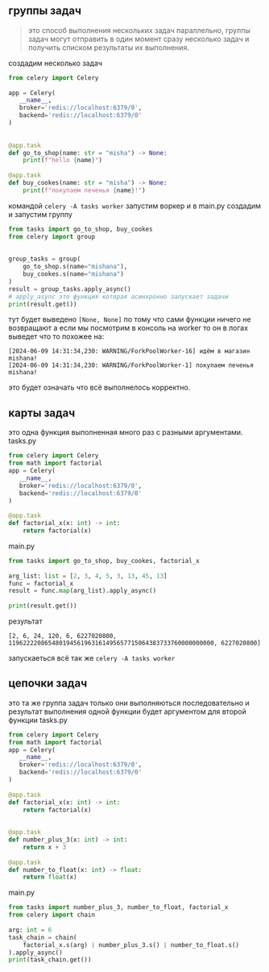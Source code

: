 ## группы задач
> это способ выполнения нескольких задач параллельно, группы задач могут отправить в один момент сразу несколько задач и получить списком результаты их выполнения.

создадим несколько задач
```python
from celery import Celery  
  
app = Celery(  
   __name__,  
   broker='redis://localhost:6379/0',  
   backend='redis://localhost:6379/0'  
)  
  
  
@app.task  
def go_to_shop(name: str = "misha") -> None:  
    print(f"hello {name}")  
  
@app.task  
def buy_cookes(name: str = "misha") -> None:  
    print(f"покупаем печенья {name}!")
```

командой `celery -A tasks worker` запустим воркер и в main.py создадим и запустим группу
```python
from tasks import go_to_shop, buy_cookes  
from celery import group  
  
  
group_tasks = group(  
    go_to_shop.s(name="mishana"),  
    buy_cookes.s(name="mishana")  
)  
result = group_tasks.apply_async()  
# apply_async это функция которая асинхронно запускает задачи
print(result.get())
```
тут будет выведено `[None, None]` по тому что сами функции ничего не возвращают а если мы посмотрим в консоль на worker то он в логах выведет что то похожее на:
```
[2024-06-09 14:31:34,230: WARNING/ForkPoolWorker-16] идём в магазин mishana!
[2024-06-09 14:31:34,230: WARNING/ForkPoolWorker-1] покупаем печенья mishana!
```
это будет означать что всё выполнелось корректно.


## карты задач 
это одна функция выполненная много раз с разными аргументами.
tasks.py
```python
from celery import Celery  
from math import factorial  
app = Celery(  
   __name__,  
   broker='redis://localhost:6379/0',  
   backend='redis://localhost:6379/0'  
)  
  
@app.task  
def factorial_x(x: int) -> int:  
    return factorial(x)
```
main.py
```python
from tasks import go_to_shop, buy_cookes, factorial_x  
  
arg_list: list = [2, 3, 4, 5, 3, 13, 45, 13]  
func = factorial_x  
result = func.map(arg_list).apply_async()  
  
print(result.get())
```
результат
```
[2, 6, 24, 120, 6, 6227020800, 119622220865480194561963161495657715064383733760000000000, 6227020800]
```
запускаеться всё так же `celery -A tasks worker`
## цепочки задач
это та же группа задач только они выполняються последовательно и результат выполнения одной функции будет аргументом для второй функции
tasks.py
```python
from celery import Celery  
from math import factorial  
app = Celery(  
   __name__,  
   broker='redis://localhost:6379/0',  
   backend='redis://localhost:6379/0'  
)  
  
@app.task  
def factorial_x(x: int) -> int:  
    return factorial(x)  
  
  
@app.task  
def number_plus_3(x: int) -> int:  
    return x + 3  
  
@app.task  
def number_to_float(x: int) -> float:  
    return float(x)
```
main.py 
```python
from tasks import number_plus_3, number_to_float, factorial_x  
from celery import chain  
  
arg: int = 6  
task_chain = chain(  
    factorial_x.s(arg) | number_plus_3.s() | number_to_float.s()  
).apply_async()  
print(task_chain.get())
```
